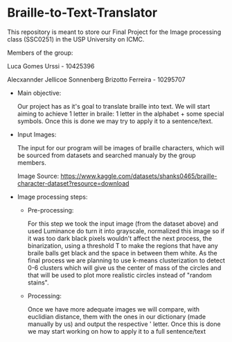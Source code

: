 # Braille-to-Text-Translator
This repository is meant to store our Final Project for the Image processing class (SSC0251) in the USP University on ICMC.

Members of the group:

Luca Gomes Urssi - 10425396

Alecxannder Jellicoe Sonnenberg Brizotto Ferreira - 10295707

- Main objective:
  
  Our project has as it's goal to translate braille into text. We will start aiming to achieve 1 letter in braile: 1 letter in the alphabet + some special
  symbols. Once this is done we may try to apply it to a sentence/text.
  
- Input Images:
  
  The input for our program will be images of braille characters, which will be sourced from datasets and searched manualy by the group members.
  
  Image Source: https://www.kaggle.com/datasets/shanks0465/braille-character-dataset?resource=download
  
- Image processing steps:
  - Pre-processing:
  
    For this step we took the input image (from the dataset above) and used Luminance do turn it into grayscale, normalized this image so if it was
    too dark black pixels wouldn't affect the next process, the binarization, using a threshold T to make the regions that have any braile balls get black
    and the space in between them white. As the final process we are planning to use k-means clusterization to detect 0-6 clusters which will give us the 
    center of mass of the circles and that will be used to plot more realistic circles instead of "random stains".
    
  - Processing:
  
    Once we have more adequate images we will compare, with euclidian distance, them with the ones in our dictionary (made manually by us) and output the respective  '   letter. Once this is done we may start working on how to apply it to a full sentence/text
    
    
